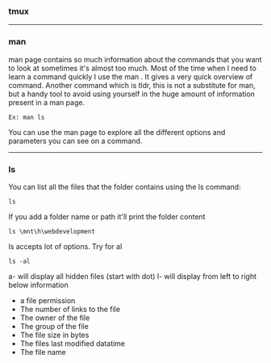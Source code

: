 ### tmux

---
### man

man page contains so much information about the commands that you want to look at sometimes it's almost too much.
Most of the time when I need to learn a command quickly I use the man <command>. It gives a very quick overview of command.
Another command which is tldr, this is not a substitute for man, but a handy tool to avoid using yourself in the huge amount of information
present in a man page.
``` linux
Ex: man ls
```
You can use the man page to explore all the different options and parameters you can see on a command.

---
### ls
You can list all the files that the folder contains using the ls command:
``` linux
ls
```
If you add a folder name or path it'll print the folder content
``` linux
ls \mnt\h\webdevelopment
```
ls accepts lot of options. Try for al

``` linux 
ls -al
```
a- will display all hidden files (start with dot)
l- will display from left to right below information
- a file permission
- The number of links to the file
- The owner of the file
- The group of the file
- The file size in bytes
- The files last modified datatime
- The file name
